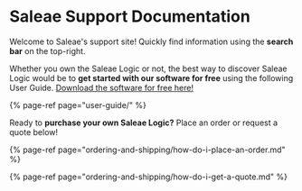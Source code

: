# Saleae Support Documentation

Welcome to Saleae's support site! Quickly find information using the **search bar** on the top-right.

Whether you own the Saleae Logic or not, the best way to discover Saleae Logic would be to **get started with our software for free** using the following User Guide. [Download the software for free here!](https://www.saleae.com/downloads/)

{% page-ref page="user-guide/" %}

Ready to **purchase your own Saleae Logic?** Place an order or request a quote below!

{% page-ref page="ordering-and-shipping/how-do-i-place-an-order.md" %}

{% page-ref page="ordering-and-shipping/how-do-i-get-a-quote.md" %}

















